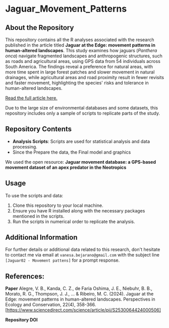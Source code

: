 # Jaguar_Movement_Patterns
 
## About the Repository
This repository contains all the R analyses associated with the research published in the article titled **Jaguar at the Edge: movement patterns in human-altered landscapes**. This study examines how jaguars (_Panthera onca_) navigate fragmented landscapes and anthropogenic structures, such as roads and agricultural areas, using GPS data from 54 individuals across South America. The findings reveal a preference for natural areas, with more time spent in large forest patches and slower movement in natural drainages, while agricultural areas and road proximity result in fewer revisits and faster movement, highlighting the species' risks and tolerance in human-altered landscapes.

[Read the full article here.](https://www.sciencedirect.com/science/article/pii/S2530064424000506)

Due to the large size of environmental databases and some datasets, this repository includes only a sample of scripts to replicate parts of the study.

## Repository Contents
- **Analysis Scripts**: Scripts are used for statistical analysis and data processing.
- Since the Prepare the data, the Final model and graphics

We used the open resource: **Jaguar movement database: a GPS-based movement dataset of an apex predator in the Neotropics** 

## Usage
To use the scripts and data:
1. Clone this repository to your local machine.
2. Ensure you have R installed along with the necessary packages mentioned in the scripts.
3. Run the scripts in numerical order to replicate the analysis.

## Additional Information
For further details or additional data related to this research, don't hesitate to contact me via email at `vanesa.bejarano@gmail.com` with the subject line `[Jaguar02 - Movement pattens]` for a prompt response.

## References:

**Paper**
Alegre, V. B., Kanda, C. Z., de Faria Oshima, J. E., Niebuhr, B. B., Morato, R. G., Thompson, J. J., ... & Ribeiro, M. C. (2024). Jaguar at the Edge: movement patterns in human-altered landscapes. Perspectives in Ecology and Conservation, 22(4), 358-366.[https://www.sciencedirect.com/science/article/pii/S2530064424000506]

**Repository DOI**

